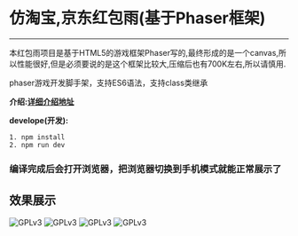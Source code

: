 # 仿淘宝,京东红包雨(基于Phaser框架)


----------
本红包雨项目是基于HTML5的游戏框架Phaser写的,最终形成的是一个canvas,所以性能很好,但是必须要说的是这个框架比较大,压缩后也有700K左右,所以请慎用.

phaser游戏开发脚手架，支持ES6语法，支持class类继承

**介绍:<a href='http://www.cnblogs.com/mianbaodaxia/p/7095782.html'>详细介绍地址</a>**

**develope(开发):**
```
1. npm install
2. npm run dev
```
### 编译完成后会打开浏览器，把浏览器切换到手机模式就能正常展示了

## 效果展示

![GPLv3](https://raw.githubusercontent.com/AmosXu/red-packet-rain/master/assets/img/readme-timeout.png)
![GPLv3](https://raw.githubusercontent.com/AmosXu/red-packet-rain/master/assets/img/readme-rain.png)
![GPLv3](https://raw.githubusercontent.com/AmosXu/red-packet-rain/master/assets/img/readme-open.png)
![GPLv3](https://raw.githubusercontent.com/AmosXu/red-packet-rain/master/assets/img/readme-red-packet.png)
